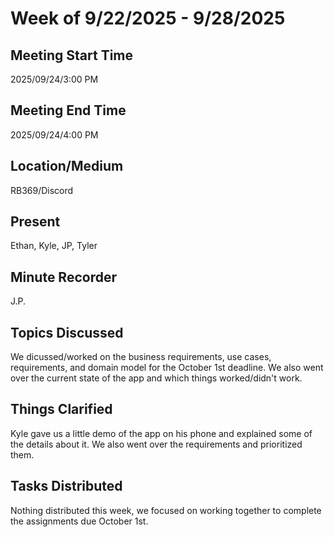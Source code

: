 # Week of 9/22/2025 - 9/28/2025

## Meeting Start Time

2025/09/24/3:00 PM

## Meeting End Time

2025/09/24/4:00 PM

## Location/Medium

RB369/Discord

## Present

Ethan, Kyle, JP, Tyler

## Minute Recorder

J.P.

## Topics Discussed

We dicussed/worked on the business requirements, use cases, requirements, and domain model for the October 1st deadline. We also went over the current state of the app and which things worked/didn't work.

## Things Clarified

Kyle gave us a little demo of the app on his phone and explained some of the details about it. We also went over the requirements and prioritized them.

## Tasks Distributed

Nothing distributed this week, we focused on working together to complete the assignments due October 1st.
